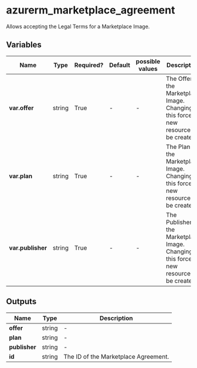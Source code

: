 # azurerm_marketplace_agreement

Allows accepting the Legal Terms for a Marketplace Image.

## Variables

| Name | Type | Required? | Default  | possible values | Description |
| ---- | ---- | --------- | -------- | ----------- | ----------- |
| **var.offer** | string | True | -  |  -  | The Offer of the Marketplace Image. Changing this forces a new resource to be created. | 
| **var.plan** | string | True | -  |  -  | The Plan of the Marketplace Image. Changing this forces a new resource to be created. | 
| **var.publisher** | string | True | -  |  -  | The Publisher of the Marketplace Image. Changing this forces a new resource to be created. | 



## Outputs

| Name | Type | Description |
| ---- | ---- | --------- | 
| **offer** | string  | - | 
| **plan** | string  | - | 
| **publisher** | string  | - | 
| **id** | string  | The ID of the Marketplace Agreement. | 